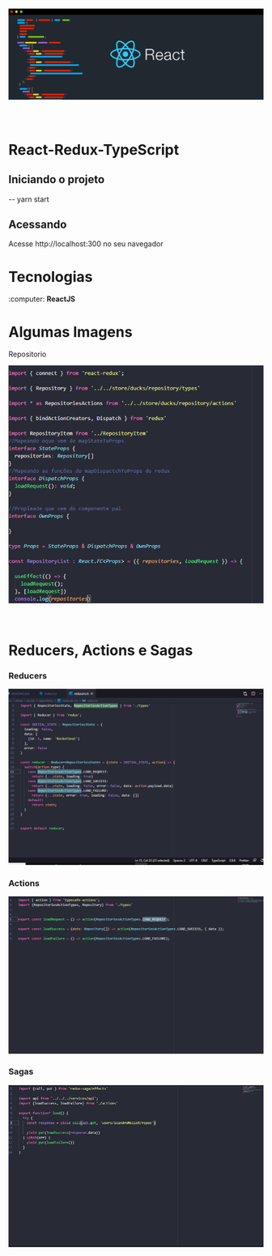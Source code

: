 <h1 align="center">
  <img src="./assets/1_qaQYJcS48yV8oNJO8u8L5w.png"/>
</h1>

<br/>

<h1>React-Redux-TypeScript</h1>

<h2>Iniciando o projeto</h2>
<p>-- yarn start</p>

<h2>Acessando</h2>
<p>Acesse http://localhost:300 no seu navegador</p>

<h1>Tecnologias</h1>
:computer:&nbsp<strong>ReactJS</strong>

<h1>Algumas Imagens</h1>
<p>Repositorio</p>
 <img src="./assets/repository_1.png"/>
 <br/>
 <br/>
 <br/>
 
 <h1>Reducers, Actions e Sagas</h1>
<h3>Reducers</h3>
 <img src="./assets/reducers.png"/>
 <h3>Actions</h3>
 <img src="./assets/actions.png"/>
 <h3>Sagas</h3>
 <img src="./assets/sagas.png"/>
 


